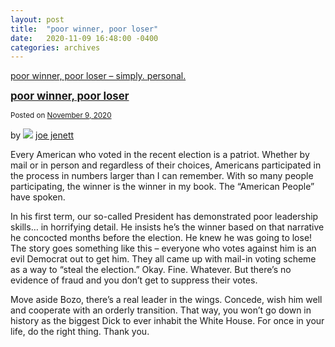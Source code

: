 ```yaml
---
layout: post
title:  "poor winner, poor loser"
date:   2020-11-09 16:48:00 -0400
categories: archives
---
```


[poor winner, poor loser – simply. personal.](https://simply.personal.jenett.org/poor-winner-poor-loser/)

**<big>[poor winner, poor loser](https://simply.personal.jenett.org/poor-winner-poor-loser/ "Permalink to poor winner, poor loser")</big>**

<small>Posted on [November 9, 2020](https://simply.personal.jenett.org/poor-winner-poor-loser/ "4:48 pm")</small>

by ![](https://secure.gravatar.com/avatar/0bf0445b4e4b39f830b186b7e23195a1?s=40&d=identicon&r=pg) [joe jenett](https://simply.personal.jenett.org/author/admin/ "View all posts by joe jenett")

Every American who voted in the recent election is a patriot. Whether by mail or in person and regardless of their choices, Americans participated in the process in numbers larger than I can remember. With so many people participating, the winner is the winner in my book. The “American People” have spoken.

In his first term, our so-called President has demonstrated poor leadership skills… in horrifying detail. He insists he’s the winner based on that narrative he concocted months before the election. He knew he was going to lose! The story goes something like this – everyone who votes against him is an evil Democrat out to get him. They all came up with mail-in voting scheme as a way to “steal the election.” Okay. Fine. Whatever. But there’s no evidence of fraud and you don’t get to suppress their votes.

Move aside Bozo, there’s a real leader in the wings. Concede, wish him well and cooperate with an orderly transition. That way, you won’t go down in history as the biggest Dick to ever inhabit the White House. For once in your life, do the right thing. Thank you.
